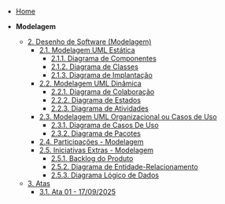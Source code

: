 <!-- docs/_sidebar.md -->

- [Home](/)

- **Modelagem**
  - [2. Desenho de Software (Modelagem)](/Modelagem/2.Modelagem.md)
    - [2.1. Modelagem UML Estática](/Modelagem/2.1.ModelagemEstatica.md)
      - [2.1.1. Diagrama de Componentes](/Modelagem/2.1.1.DiagramaComponentes.md)
      - [2.1.2. Diagrama de Classes](/Modelagem/2.1.2.DiagramaClasses.md)
      - [2.1.3. Diagrama de Implantação](/Modelagem/2.1.3.DiagramaImplantacao.md)
    - [2.2. Modelagem UML Dinâmica](/Modelagem/2.2.ModelagemDinamica.md)
      - [2.2.1. Diagrama de Colaboração](/Modelagem/2.2.1.DiagramaColaboracao.md)
      - [2.2.2. Diagrama de Estados](/Modelagem/2.2.2.DiagramaEstados.md)
      - [2.2.3. Diagrama de Atividades](/Modelagem/2.2.3.DiagramaAtividades.md)
    - [2.3. Modelagem UML Organizacional ou Casos de Uso](/Modelagem/2.3.ModelagemOrganizacionalCasosDeUso.md)
      - [2.3.1. Diagrama de Casos De Uso](/Modelagem/2.3.1.DiagramaCasosUso.md)
      - [2.3.2. Diagrama de Pacotes](/Modelagem/2.3.2.DiagramaPacotes.md)
    - [2.4. Participações - Modelagem](/Modelagem/2.4.ParticipacoesModelagem.md)
    - [2.5. Iniciativas Extras - Modelagem](/Modelagem/2.5.IniciativasExtras.md)
      - [2.5.1. Backlog do Produto](/Extra/2.5.1.BacklogDoProduto.md)
      - [2.5.2. Diagrama de Entidade-Relacionamento](/Extra/2.5.2.DER.md)
      - [2.5.3. Diagrama Lógico de Dados](/Extra/2.5.3.DLD.md)
  - [3. Atas]()
      - [3.1. Ata 01 - 17/09/2025](/Extra/3.1.ata01.md)

